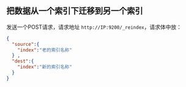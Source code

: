 ## 把数据从一个索引下迁移到另一个索引



发送一个POST请求，请求地址 `http://IP:9200/_reindex`，请求体中放：

```json
{
  "source":{
  	"index":"老的索引名称"
  } ,
  "dest":{
  	"index":"新的索引名称"
  }
}
```

